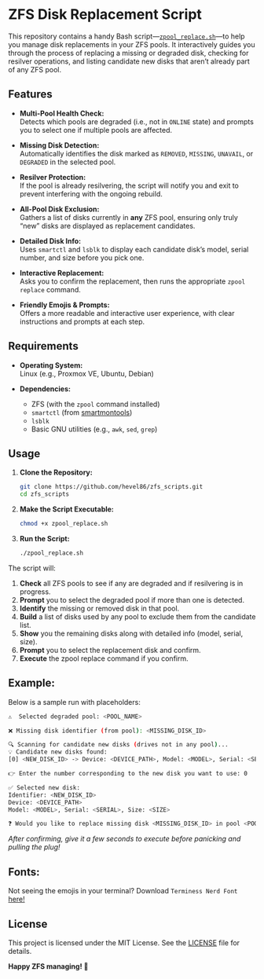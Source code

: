# ZFS Disk Replacement Script

This repository contains a handy Bash script—[`zpool_replace.sh`](./zpool_replace.sh)—to help you manage disk replacements in your ZFS pools. It interactively guides you through the process of replacing a missing or degraded disk, checking for resilver operations, and listing candidate new disks that aren’t already part of any ZFS pool.

## Features

- **Multi-Pool Health Check:**  
  Detects which pools are degraded (i.e., not in `ONLINE` state) and prompts you to select one if multiple pools are affected.

- **Missing Disk Detection:**  
  Automatically identifies the disk marked as `REMOVED`, `MISSING`, `UNAVAIL`, or `DEGRADED` in the selected pool.

- **Resilver Protection:**  
  If the pool is already resilvering, the script will notify you and exit to prevent interfering with the ongoing rebuild.

- **All-Pool Disk Exclusion:**  
  Gathers a list of disks currently in **any** ZFS pool, ensuring only truly “new” disks are displayed as replacement candidates.

- **Detailed Disk Info:**  
  Uses `smartctl` and `lsblk` to display each candidate disk’s model, serial number, and size before you pick one.

- **Interactive Replacement:**  
  Asks you to confirm the replacement, then runs the appropriate `zpool replace` command.

- **Friendly Emojis & Prompts:**  
  Offers a more readable and interactive user experience, with clear instructions and prompts at each step.

## Requirements

- **Operating System:**  
  Linux (e.g., Proxmox VE, Ubuntu, Debian)

- **Dependencies:**  
  - ZFS (with the `zpool` command installed)  
  - `smartctl` (from [smartmontools](https://www.smartmontools.org/))  
  - `lsblk`  
  - Basic GNU utilities (e.g., `awk`, `sed`, `grep`)

## Usage

1. **Clone the Repository:**

   ```bash
   git clone https://github.com/hevel86/zfs_scripts.git
   cd zfs_scripts
   ```
2. **Make the Script Executable:**
   ```bash
   chmod +x zpool_replace.sh
   ```
3. **Run the Script:**
   ```bash
   ./zpool_replace.sh
   ```

The script will:
1. **Check** all ZFS pools to see if any are degraded and if resilvering is in progress.
2. **Prompt** you to select the degraded pool if more than one is detected.
3. **Identify** the missing or removed disk in that pool.
4. **Build** a list of disks used by any pool to exclude them from the candidate list.
5. **Show** you the remaining disks along with detailed info (model, serial, size).
6. **Prompt** you to select the replacement disk and confirm.
7. **Execute** the zpool replace command if you confirm.

## Example:

Below is a sample run with placeholders:
```bash
⚠️  Selected degraded pool: <POOL_NAME>

❌ Missing disk identifier (from pool): <MISSING_DISK_ID>

🔍 Scanning for candidate new disks (drives not in any pool)...
💡 Candidate new disks found:
[0] <NEW_DISK_ID> -> Device: <DEVICE_PATH>, Model: <MODEL>, Serial: <SERIAL>, Size: <SIZE>

👉 Enter the number corresponding to the new disk you want to use: 0

✅ Selected new disk:
Identifier: <NEW_DISK_ID>
Device: <DEVICE_PATH>
Model: <MODEL>, Serial: <SERIAL>, Size: <SIZE>

❓ Would you like to replace missing disk <MISSING_DISK_ID> in pool <POOL_NAME> with new disk <NEW_DISK_ID>? [y/N]
```
_After confirming, give it a few seconds to execute before panicking and pulling the plug!_

## Fonts:
Not seeing the emojis in your terminal?  Download `Terminess Nerd Font` [here!](https://www.nerdfonts.com/font-downloads)

## License
This project is licensed under the MIT License. See the [LICENSE](LICENSE) file for details.


**Happy ZFS managing! 🚀**